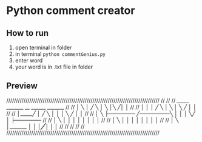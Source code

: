 # Python comment creator

## How to run

1. open terminal in folder
2. in terminal `python commentGenius.py`
3. enter word
4. your word is in .txt file in folder

## Preview

////////////////////////////////////////////////////////////////////////////////
//                                                                            //
//       _____     _______       __        ______                  _______    //
//      │     ╲   │             ╱  ╲      │      ╲    │╲      ╱│  │           //
//      │      │  │            ╱    ╲     │       ╲   │ ╲    ╱ │  │           //
//      │_____╱   │           ╱      ╲    │        │  │  ╲  ╱  │  │           //
//      │  ╲      ├───────   ╱────────╲   │        │  │   ╲╱   │  ├───────    //
//      │   ╲     │         │          │  │        │  │        │  │           //
//      │    ╲    │         │          │  │        │  │        │  │           //
//      │     ╲   │_______  │          │  │_______╱   │        │  │_______    //
//                                                                            //
//                                                                            //
////////////////////////////////////////////////////////////////////////////////
